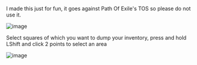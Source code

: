 I made this just for fun, it goes against Path Of Exile's TOS so please do not use it.

![image](https://github.com/BravoHO/POE-Inv-Dump/assets/57259381/2957b8f0-958b-4bbb-af86-3d10da0cd228)

Select squares of which you want to dump your inventory, press and hold LShift and click 2 points to select an area

![image](https://github.com/BravoHO/POE-Inv-Dump/assets/57259381/56f1d342-7840-4b36-914c-66007aab42be)
